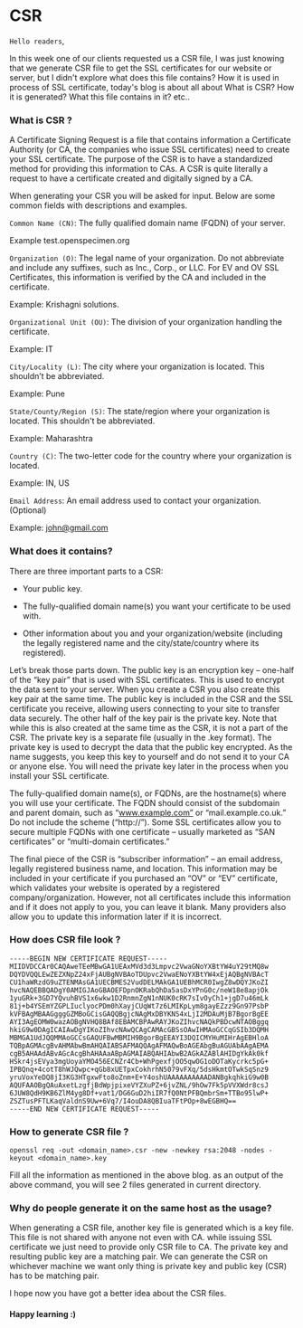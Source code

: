 # CSR

`Hello readers`,

In this week one of our clients requested us a CSR file, I was just knowing that we generate CSR file to get the SSL certificates for our website or server, but I didn't explore what does this file contains? How it is used in process of SSL certificate, today's blog is about all about What is CSR? How it is generated? What this file contains in it? etc..


### What is CSR ? 

A Certificate Signing Request is a file that contains information a Certificate Authority (or CA, the companies who issue SSL certificates) need to create your SSL certificate. The purpose of the CSR is to have a standardized method for providing this information to CAs. A CSR is quite literally a request to have a certificate created and digitally signed by a CA. 

When generating your CSR you will be asked for input. Below are some common fields with descriptions and examples.

`Common Name (CN)`: The fully qualified domain name (FQDN) of your server.


Example test.openspecimen.org

`Organization (O)`: The legal name of your organization. Do not abbreviate and include any suffixes, such as Inc., Corp., or LLC. For EV and OV SSL Certificates, this information is verified by the CA and included in the certificate.


Example: Krishagni solutions.

`Organizational Unit (OU)`: The division of your organization handling the certificate.


Example: IT

`City/Locality (L)`: The city where your organization is located. This shouldn’t be abbreviated.


Example: Pune

`State/County/Region (S)`: The state/region where your organization is located. This shouldn't be abbreviated.


Example: Maharashtra

`Country (C)`: The two-letter code for the country where your organization is located.


Example: IN, US

`Email Address`: An email address used to contact your organization. (Optional)


Example: john@gmail.com

### What does it contains?

There are three important parts to a CSR: 
+ Your public key. 

+ The fully-qualified domain name(s) you want your certificate to be used with. 

+ Other information about you and your organization/website (including the legally registered name and the city/state/country where its registered). 

Let’s break those parts down. The public key is an encryption key – one-half of the “key pair” that is used with SSL certificates. This is used to encrypt the data sent to your server. When you create a CSR you also create this key pair at the same time. The public key is included in the CSR and the SSL certificate you receive, allowing users connecting to your site to transfer data securely. 
The other half of the key pair is the private key. Note that while this is also created at the same time as the CSR, it is not a part of the CSR. The private key is a separate file (usually in the .key format). The private key is used to decrypt the data that the public key encrypted. As the name suggests, you keep this key to yourself and do not send it to your CA or anyone else. You will need the private key later in the process when you install your SSL certificate. 

The fully-qualified domain name(s), or FQDNs, are the hostname(s) where you will use your certificate. The FQDN should consist of the subdomain and parent domain, such as “www.example.com” or “mail.example.co.uk.” Do not include the scheme (“http://”). Some SSL certificates allow you to secure multiple FQDNs with one certificate – usually marketed as “SAN certificates” or “multi-domain certificates.” 

The final piece of the CSR is “subscriber information” – an email address, legally registered business name, and location. This information may be included in your certificate if you purchased an “OV” or “EV” certificate, which validates your website is operated by a registered company/organization. However, not all certificates include this information and if it does not apply to you, you can leave it blank. Many providers also allow you to update this information later if it is incorrect.


### How does CSR file look ? 

```
-----BEGIN NEW CERTIFICATE REQUEST-----MIIDVDCCAr0CAQAweTEeMBwGA1UEAxMVd3d3Lmpvc2VwaGNoYXBtYW4uY29tMQ8w 
DQYDVQQLEwZEZXNpZ24xFjAUBgNVBAoTDUpvc2VwaENoYXBtYW4xEjAQBgNVBAcT 
CU1haWRzdG9uZTENMAsGA1UECBMES2VudDELMAkGA1UEBhMCR0IwgZ8wDQYJKoZI 
hvcNAQEBBQADgY0AMIGJAoGBAOEFDpnOKRabQhDa5asDxYPnG0c/neW18e8apjOk 
1yuGRk+3GD7YQvuhBVS1x6wkw1D2RnmnZgN1nNUK0cRK7sIvOyCh1+jgD7u46mLk 
81j+b4YSEmYZGPLIuclyocPDm0hXayjCUqWt7z6LMIKpLym8gayEZzz9Gn97PsbP 
kVFBAgMBAAGgggGZMBoGCisGAQQBgjcNAgMxDBYKNS4xLjI2MDAuMjB7BgorBgEE 
AYI3AgEOMW0wazAOBgNVHQ8BAf8EBAMCBPAwRAYJKoZIhvcNAQkPBDcwNTAOBggq 
hkiG9w0DAgICAIAwDgYIKoZIhvcNAwQCAgCAMAcGBSsOAwIHMAoGCCqGSIb3DQMH 
MBMGA1UdJQQMMAoGCCsGAQUFBwMBMIH9BgorBgEEAYI3DQICMYHuMIHrAgEBHloA 
TQBpAGMAcgBvAHMAbwBmAHQAIABSAFMAQQAgAFMAQwBoAGEAbgBuAGUAbAAgAEMA 
cgB5AHAAdABvAGcAcgBhAHAAaABpAGMAIABQAHIAbwB2AGkAZABlAHIDgYkAk0kf 
HSkr4jsEVya3mgUoyaYMO456ECNZr4Cb+WhPgexfjOO5qwOG1oDOTaKycrkc5pG+ 
IPBQnq+4cotT8hWJQwpc+qGb8xUETpxCokhrhN5079vFXq/5dsHkmtOTwkSqSnz9 
yruVoxYeDQ8jI3KG3HTgxwFto8oZnm+E+Y4oshUAAAAAAAAAADANBgkqhkiG9w0B 
AQUFAAOBgQAuAxetLzgfjBdWpjpixeVYZXuPZ+6jvZNL/9hOw7Fk5pVVXWdr8csJ 
6JUW8QdH9KB6ZlM4yg8Df+vat1/DG6GuD2hiIR7fQ0NtPFBQmbrSm+TTBo95lwP+ ZSZTusPFTLKaqValdnS9Uw+6Vq7/I4ouDA8QBIuaTFtPOp+8wEGBHQ==
-----END NEW CERTIFICATE REQUEST-----
```

### How to generate CSR file ?

`openssl req -out <domain_name>.csr -new -newkey rsa:2048 -nodes -keyout <domain_name>.key`

Fill all the information as mentioned in the above blog. as an output of the above command, you will see 2 files generated in
current directory.


### Why do people generate it on the same host as the usage?

When generating a CSR file, another key file is generated which is a key file. This file is not shared with anyone not even with CA. while issuing SSL certificate we just need to provide only CSR file to CA. The private key and resulting public key are a matching pair. We can generate the CSR on whichever machine we want only thing is private key and public key (CSR) has to be matching pair.


I hope now you have got a better idea about the CSR files.

#### Happy learning :)
